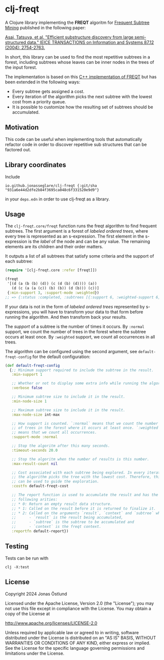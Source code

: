 # clj-freqt

A Clojure library implementing the **FREQT** algoritm for [Frequent Subtree Mining](https://en.wikipedia.org/wiki/Frequent_subtree_mining) published in the following paper:

[Asai, Tatsuya, et al. "Efficient substructure discovery from large semi-structured data." IEICE TRANSACTIONS on Information and Systems 87.12 (2004): 2754-2763.](https://epubs.siam.org/doi/pdf/10.1137/1.9781611972726.10)

In short, this library can be used to find the most repetitive subtrees in a forest, including subtrees whose leaves can be inner nodes in the trees of the input forest.

The implementation is based on this [C++ implementation of FREQT](http://chasen.org/~taku/software/freqt/) but has been extended in the following ways:

* Every subtree gets assigned a cost.
* Every iteration of the algorithm picks the next subtree with the lowest cost from a priority queue.
* It is possible to customize how the resulting set of subtrees should be accumulated.

## Motivation

This code can be useful when implementing tools that automatically refactor code in order to discover repetitive sub structures that can be factored out.

## Library coordinates

Include
```
io.github.jonasseglare/clj-freqt {:git/sha "931a6e44d2dfe2b84f3695ca048c6f331520e9d9"}
```
in your `deps.edn` in order to use clj-freqt as a library.

## Usage

The `clj-freqt.core/freqt` function runs the freqt algorithm to find frequent subtrees. The first argument is a forest of *labeled ordered trees*, where every tree is represented as an s-expression. The first element in the s-expression is the *label* of the node and can be any value. The remaining elements are its children and their order matters.

It outputs a list of all subtrees that satisfy some criteria and the support of each subtree:

```clojure
(require '[clj-freqt.core :refer [freqt]])

(freqt
 '[(d (a (b (b) (d)) (c (d (b) (d)))) (a))
   (d (c (a (a (c)) (b) (b)) (d (b))) (c))]
 {:min-support 3, :support-mode :weighted})
;; => {:status :completed, :subtrees [{:support 6, :weighted-support 6, :subtree-size 1, :subtree [b]} {:support 6, :weighted-support 6, :subtree-size 1, :subtree [d]} {:support 4, :weighted-support 4, :subtree-size 1, :subtree [c]} {:support 4, :weighted-support 4, :subtree-size 1, :subtree [a]} {:support 3, :weighted-support 3, :subtree-size 2, :subtree [a [b]]}]}
```
If your data is not in the form of *labeled ordered trees* represented by s-expressions, you will have to transform your data to that form before running the algorithm. And then transform back your results.

The *support* of a subtree is the number of times it occurs. By `:normal` support, we count the number of trees in the forest where the subtree occurs at least once. By `:weighted` support, we count all occurrences in all trees.

The algorithm can be configured using the second argument, see `default-freqt-config` for the default configuration:

```clojure
(def default-freqt-config
  {;; Minimum support required to include the subtree in the result.
   :min-support 1

   ;; Whether or not to display some extra info while running the algorithm.
   :verbose false

   ;; Minimum subtree size to include it in the result.
   :min-node-size 1

   ;; Maximum subtree size to include it in the result.
   :max-node-size int-max

   ;; How support is counted. `:normal` means that we count the number
   ;; of trees in the forest where it occurs at least once. `:weighted`
   ;; means that we count all occurrences.
   :support-mode :normal

   ;; Stop the algoritm after this many seconds.
   :timeout-seconds 20.0

   ;; Stop the algoritm when the number of results is this number.
   :max-result-count nil

   ;; Cost associated with each subtree being explored. In every iteration,
   ;; the algorithm picks the tree with the lowest cost. Therefore, this cost
   ;; can be used to guide the exploration.
   :costfn default-freqt-cost

   ;; The report function is used to accumulate the result and has the
   ;; following arities:
   ;; * 0: Return an empty result data structure.
   ;; * 1: Called on the result before it is returned to finalize it.
   ;; * 2: Called on the arguments `result`, `context` and `subtree` where
   ;;      - `result` is the result being accumulated,
   ;;      - `subtree` is the subtree to be accumulated and
   ;;      - `context` is the freqt context.
   :reportfn default-report})
```

## Testing

Tests can be run with

```
clj -X:test
```

## License

Copyright 2024 Jonas Östlund

Licensed under the Apache License, Version 2.0 (the "License");
you may not use this file except in compliance with the License.
You may obtain a copy of the License at

  http://www.apache.org/licenses/LICENSE-2.0

Unless required by applicable law or agreed to in writing, software
distributed under the License is distributed on an "AS IS" BASIS,
WITHOUT WARRANTIES OR CONDITIONS OF ANY KIND, either express or implied.
See the License for the specific language governing permissions and
limitations under the License.
